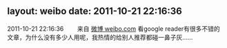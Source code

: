 layout: weibo
date: 2011-10-21 22:16:36
---
<meta name="referrer" content="no-referrer" />

2011-10-21 22:16:36  &nbsp;&nbsp;&nbsp;&nbsp;&nbsp;&nbsp; 来自 <a href="http://weibo.com/" rel="nofollow">微博 weibo.com</a>
看google reader有很多不错的文章，为什么没有多少人用呢，我热情的给别人推荐都碰一鼻子灰…… ​​​
